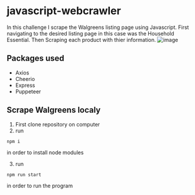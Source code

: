 # javascript-webcrawler
In this challenge I scrape the Walgreens listing page using Javascript. First navigating to the desired listing page in this case was the Household Essential. Then Scraping each product with thier information.
![image](https://user-images.githubusercontent.com/96225596/209027043-b22cf319-ad52-4d78-ade0-07d99beec867.png)

## Packages used
* Axios
* Cheerio
* Express
* Puppeteer

## Scrape Walgreens localy
1. First clone repository on computer
2. run 
```
npm i
```
in order to install node modules

3. run
```
npm run start
```
in order to run the program
